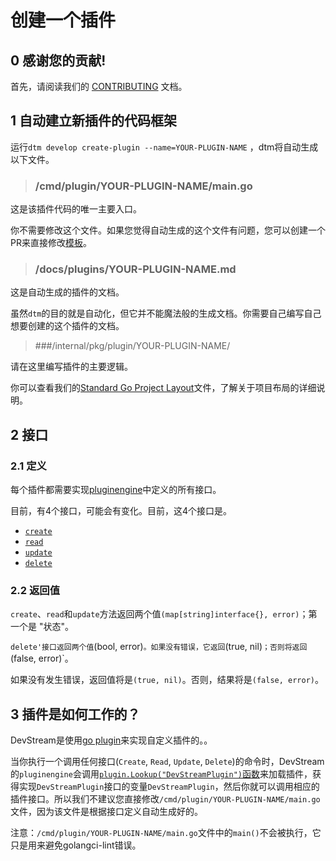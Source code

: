 # 创建一个插件

## 0 感谢您的贡献!

首先，请阅读我们的 [CONTRIBUTING](https://github.com/devstream-io/devstream/blob/main/CONTRIBUTING.md) 文档。

## 1 自动建立新插件的代码框架

运行`dtm develop create-plugin --name=YOUR-PLUGIN-NAME` ，dtm将自动生成以下文件。

> ### /cmd/plugin/YOUR-PLUGIN-NAME/main.go

这是该插件代码的唯一主要入口。

你不需要修改这个文件。如果您觉得自动生成的这个文件有问题，您可以创建一个PR来直接修改[模板](https://github.com/devstream-io/devstream/blob/main/internal/pkg/develop/plugin/template/main.go)。

> ### /docs/plugins/YOUR-PLUGIN-NAME.md

这是自动生成的插件的文档。

虽然`dtm`的目的就是自动化，但它并不能魔法般的生成文档。你需要自己编写自己想要创建的这个插件的文档。

> ###/internal/pkg/plugin/YOUR-PLUGIN-NAME/

请在这里编写插件的主要逻辑。

你可以查看我们的[Standard Go Project Layout](project-layout.md)文件，了解关于项目布局的详细说明。

## 2 接口

### 2.1 定义

每个插件都需要实现[pluginengine](https://github.com/devstream-io/devstream/blob/main/internal/pkg/pluginengine/plugin.go#L10)中定义的所有接口。

目前，有4个接口，可能会有变化。目前，这4个接口是。

- [`create`](https://github.com/devstream-io/devstream/blob/main/internal/pkg/pluginengine/plugin.go#L12)
- [`read`](https://github.com/devstream-io/devstream/blob/main/internal/pkg/pluginengine/plugin.go#L13)
- [`update`](https://github.com/devstream-io/devstream/blob/main/internal/pkg/pluginengine/plugin.go#L14)
- [`delete`](https://github.com/devstream-io/devstream/blob/main/internal/pkg/pluginengine/plugin.go#L16)

### 2.2 返回值

`create`、`read`和`update`方法返回两个值`(map[string]interface{}, error)`；第一个是 "状态"。

`delete'接口返回两个值`(bool, error)`。如果没有错误，它返回`(true, nil)`；否则将返回`(false, error)`。

如果没有发生错误，返回值将是`(true, nil)`。否则，结果将是`(false, error)`。

## 3 插件是如何工作的？

DevStream是使用[go plugin](https://pkg.go.dev/plugin)来实现自定义插件的。。

当你执行一个调用任何接口(`Create`, `Read`, `Update`, `Delete`)的命令时，DevStream的`pluginengine`会调用[`plugin.Lookup("DevStreamPlugin")`函数](https://github.com/devstream-io/devstream/blob/38307894bbc08f691b2c5015366d9e45cc87970c/internal/pkg/pluginengine/plugin_helper.go#L28)来加载插件，获得实现`DevStreamPlugin`接口的变量`DevStreamPlugin`，然后你就可以调用相应的插件接口。所以我们不建议您直接修改`/cmd/plugin/YOUR-PLUGIN-NAME/main.go`文件，因为该文件是根据接口定义自动生成好的。

注意：`/cmd/plugin/YOUR-PLUGIN-NAME/main.go`文件中的`main()`不会被执行，它只是用来避免golangci-lint错误。
